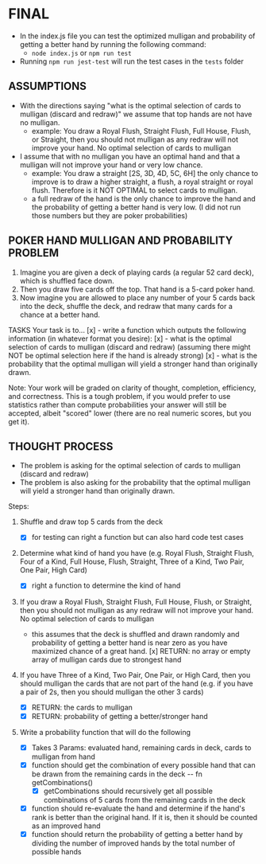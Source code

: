 # FINAL

- In the index.js file you can test the optimized mulligan and probability of getting a better hand by running the following command:
  - `node index.js` or `npm run test`
- Running `npm run jest-test` will run the test cases in the `tests` folder

## ASSUMPTIONS

- With the directions saying "what is the optimal selection of cards to mulligan (discard and redraw)" we assume that top hands are not have no mulligan.
  - example: You draw a Royal Flush, Straight Flush, Full House, Flush, or Straight, then you should not mulligan as any redraw will not improve your hand. No optimal selection of cards to mulligan
- I assume that with no mulligan you have an optimal hand and that a mulligan will not improve your hand or very low chance.
  - example: You draw a straight [2S, 3D, 4D, 5C, 6H] the only chance to improve is to draw a higher straight, a flush, a royal straight or royal flush. Therefore is it NOT OPTIMAL to select cards to mulligan.
  - a full redraw of the hand is the only chance to improve the hand and the probability of getting a better hand is very low. (I did not run those numbers but they are poker probabilities)

## POKER HAND MULLIGAN AND PROBABILITY PROBLEM

1. Imagine you are given a deck of playing cards (a regular 52 card deck), which is shuffled face down.
2. Then you draw five cards off the top. That hand is a 5-card poker hand.
3. Now imagine you are allowed to place any number of your 5 cards back into the deck, shuffle the deck, and redraw that many cards for a chance at a better hand.

TASKS
Your task is to...
[x] - write a function which outputs the following information (in whatever format you desire):
[x] - what is the optimal selection of cards to mulligan (discard and redraw) (assuming there might NOT be optimal selection here if the hand is already strong)
[x] - what is the probability that the optimal mulligan will yield a stronger hand than originally drawn.

Note: Your work will be graded on clarity of thought, completion, efficiency, and correctness.
This is a tough problem, if you would prefer to use statistics rather than compute probabilities your answer will still be accepted, albeit "scored" lower (there are no real numeric scores, but you get it).

## THOUGHT PROCESS

- The problem is asking for the optimal selection of cards to mulligan (discard and redraw)
- The problem is also asking for the probability that the optimal mulligan will yield a stronger hand than originally drawn.

Steps:

1. Shuffle and draw top 5 cards from the deck
   - [x] for testing can right a function but can also hard code test cases
2. Determine what kind of hand you have (e.g. Royal Flush, Straight Flush, Four of a Kind, Full House, Flush, Straight, Three of a Kind, Two Pair, One Pair, High Card)

   - [x] right a function to determine the kind of hand

3. If you draw a Royal Flush, Straight Flush, Full House, Flush, or Straight, then you should not mulligan as any redraw will not improve your hand. No optimal selection of cards to mulligan

   - this assumes that the deck is shuffled and drawn randomly and probability of getting a better hand is near zero as you have maximized chance of a great hand.
     [x] RETURN: no array or empty array of mulligan cards due to strongest hand

4. If you have Three of a Kind, Two Pair, One Pair, or High Card, then you should mulligan the cards that are not part of the hand (e.g. if you have a pair of 2s, then you should mulligan the other 3 cards)

   - [x] RETURN: the cards to mulligan
   - [x] RETURN: probability of getting a better/stronger hand

5. Write a probability function that will do the following
   - [x] Takes 3 Params: evaluated hand, remaining cards in deck, cards to mulligan from hand
   - [x] function should get the combination of every possible hand that can be drawn from the remaining cards in the deck -- fn getCombinations()
     - [x] getCombinations should recursively get all possible combinations of 5 cards from the remaining cards in the deck
   - [x] function should re-evaluate the hand and determine if the hand's rank is better than the original hand. If it is, then it should be counted as an improved hand
   - [x] function should return the probability of getting a better hand by dividing the number of improved hands by the total number of possible hands
